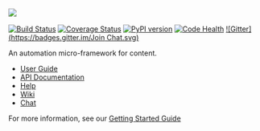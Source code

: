 ### ![][logo]

[![Build Status][travis]][travis_repo]
[![Coverage Status][cover]][cover_repo]
[![PyPI version][pypi]][pypi_repo]
[![Code Health][landscape]][landscape_repo]
[![Gitter](https://badges.gitter.im/Join Chat.svg)][chat]

An automation micro-framework for content.

- [User Guide][guide]
- [API Documentation][api]
- [Help][usergroup]
- [Wiki][wiki]
- [Chat][]

For more information, see our [Getting Started Guide][guide]

[chat]: https://gitter.im/abstractfactory/pyblish?utm_source=badge&utm_medium=badge&utm_campaign=pr-badge&utm_content=badge
[logo]: https://github.com/abstractfactory/pyblish/wiki/images/logo_macaw_small.png
[guide]: http://pyblish.com
[api]: http://docs.pyblish.com
[usergroup]: https://groups.google.com/forum/#!forum/pyblish
[wiki]: https://github.com/abstractfactory/pyblish/wiki

[travis]: https://travis-ci.org/abstractfactory/pyblish.svg?branch=master
[travis_repo]: https://travis-ci.org/abstractfactory/pyblish
[cover]: https://coveralls.io/repos/abstractfactory/pyblish/badge.png?branch=master
[cover_repo]: https://coveralls.io/r/abstractfactory/pyblish?branch=master
[pypi]: https://badge.fury.io/py/pyblish.svg
[pypi_repo]: http://badge.fury.io/py/pyblish
[landscape]: https://landscape.io/github/abstractfactory/pyblish/master/landscape.png
[landscape_repo]: https://landscape.io/github/abstractfactory/pyblish/master
